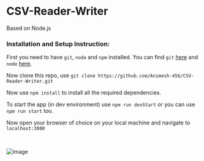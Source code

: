 # CSV-Reader-Writer
Based on Node.js

### Installation and Setup Instruction:

First you need to have `git`, `node` and `npm` installed. You can find `git` [here](https://git-scm.com) and `node` [here](https://nodejs.org).

Now clone this repo, use `git clone https://github.com/Animesh-456/CSV-Reader-Writer.git`

Now use `npm install` to install all the required dependencies.

To start the app (in dev environment) use `npm run devStart` or you can use `npm run start` too.

Now open your browser of choice on your local machine and navigate to `localhost:3000`

<br>


![image](https://user-images.githubusercontent.com/66238964/194098106-96d96785-1bcf-42eb-8f91-ba633a26638b.png)
